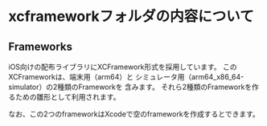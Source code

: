 # xcframeworkフォルダの内容について
## Frameworks

iOS向けの配布ライブラリにXCFramework形式を採用しています。
このXCFrameworkは、端末用（arm64）と
シミュレータ用（arm64_x86_64-simulator）の2種類のFrameworkを
含みます。
それら2種類のFrameworkを作るための雛形として利用されます。

なお、この2つのframeworkはXcodeで空のframeworkを作成するとできます。

